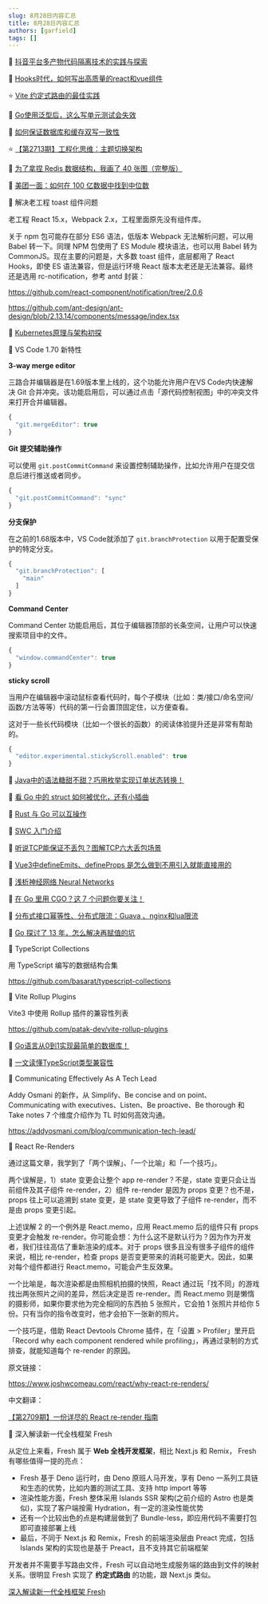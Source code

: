 ```yaml
---
slug: 8月28日内容汇总
title: 8月28日内容汇总
authors: [garfield]
tags: []
---
```


📒 [抖音平台多产物代码隔离技术的实践与探索](https://mp.weixin.qq.com/s/fjeF3LLoGsPIQN4D3el67g)

📒 [Hooks时代，如何写出高质量的react和vue组件](https://juejin.cn/post/7123961170188304391)

⭐️ [Vite 约定式路由的最佳实践](https://mp.weixin.qq.com/s/IGaUcYDIb4e3zGGi9jvdig)

📒 [Go使用泛型后，这么写单元测试会失效](https://mp.weixin.qq.com/s/2VGeRphTiS2XXUiBnhvvcA)

📒 [如何保证数据库和缓存双写一致性](https://mp.weixin.qq.com/s/mO819q_r9qLVuRBE8cjx1Q)

⭐️ [【第2713期】工程化思维：主题切换架构](https://mp.weixin.qq.com/s/fymuGPW-9agEtxYX2s4FPQ)

📒 [为了拿捏 Redis 数据结构，我画了 40 张图（完整版）](https://mp.weixin.qq.com/s/Cq-CF1BC4PWwGnlRp4HrnQ)

📒 [美团一面：如何在 100 亿数据中找到中位数](https://mp.weixin.qq.com/s/XmsSgGop7TT_RQvXyp1kGA)

📒 解决老工程 toast 组件问题

老工程 React 15.x，Webpack 2.x，工程里面原先没有组件库。

关于 npm 包可能存在部分 ES6 语法，低版本 Webpack 无法解析问题，可以用 Babel 转一下。同理 NPM 包使用了 ES Module 模块语法，也可以用 Babel 转为 CommonJS。现在主要的问题是，大多数 toast 组件，底层都用了 React Hooks，即使 ES 语法兼容，但是运行环境 React 版本太老还是无法兼容。最终还是选用 rc-notification，参考 antd 封装：

https://github.com/react-component/notification/tree/2.0.6

https://github.com/ant-design/ant-design/blob/2.13.14/components/message/index.tsx

📒 [Kubernetes原理与架构初探](https://mp.weixin.qq.com/s/Q0vxASPNiACd_gCl-rq-2Q)

📒 VS Code 1.70 新特性

**3-way merge editor**

三路合并编辑器是在1.69版本里上线的，这个功能允许用户在VS Code内快速解决 Git 合并冲突。该功能启用后，可以通过点击「源代码控制视图」中的冲突文件来打开合并编辑器。

```js title="settings.json"
{
  "git.mergeEditor": true
}
```

**Git 提交辅助操作**

可以使用 `git.postCommitCommand` 来设置控制辅助操作，比如允许用户在提交信息后进行推送或者同步。

```js title="settings.json"
{
  "git.postCommitCommand": "sync"
}
```

**分支保护**

在之前的1.68版本中，VS Code就添加了 `git.branchProtection` 以用于配置受保护的特定分支。

```js title="settings.json"
{
  "git.branchProtection": [
    "main"
  ]
}
```

**Command Center**

Command Center 功能启用后，其位于编辑器顶部的长条空间，让用户可以快速搜索项目中的文件。

```js title="settings.json"
{
  "window.commandCenter": true
}
```

**sticky scroll**

当用户在编辑器中滚动鼠标查看代码时，每个子模块（比如：类/接口/命名空间/函数/方法等等）代码的第一行会置顶固定住，以方便查看。

这对于一些长代码模块（比如一个很长的函数）的阅读体验提升还是非常有帮助的。

```js title="settings.json"
{
  "editor.experimental.stickyScroll.enabled": true
}
```

📒 [Java中的语法糖甜不甜？巧用枚举实现订单状态转换！](https://mp.weixin.qq.com/s/Mj_47WqUfIpcLF_-t38HYw)

📒 [看 Go 中的 struct 如何被优化，还有小插曲](https://mp.weixin.qq.com/s/EGN7G8ku-zkaZuzfBwx9Qw)

📒 [Rust 与 Go 可以互操作](https://mp.weixin.qq.com/s/7A6VCvuv8umUlOUzB2uHfA)

📒 [SWC 入门介绍](https://mp.weixin.qq.com/s/8Bc9k880DpwsaY9pJIowSA)

📒 [听说TCP能保证不丢包？图解TCP六大丢包场景](https://mp.weixin.qq.com/s/DbTAUiBt4GE4whYe9S6Ifw)

📒 [Vue3中defineEmits、defineProps 是怎么做到不用引入就能直接用的](https://mp.weixin.qq.com/s/Z29mNvpU6LVBBSS9FGZk_w)

📒 [浅析神经网络 Neural Networks](https://mp.weixin.qq.com/s/gaOzwCypQMFAJ4X50aUOcg)

📒 [在 Go 里用 CGO？这 7 个问题你要关注！](https://mp.weixin.qq.com/s/Qlqt1pP_Li-PxOICrz7bAw)

📒 [分布式接口幂等性、分布式限流：Guava 、nginx和lua限流](https://mp.weixin.qq.com/s/La5qCJh5Vup_gZIgZMOo4g)

📒 [Go 探讨了 13 年，怎么解决再赋值的坑](https://mp.weixin.qq.com/s/Am0ORd08GsMc4xSdLG9kgg)

📒 TypeScript Collections

用 TypeScript 编写的数据结构合集

https://github.com/basarat/typescript-collections

📒 Vite Rollup Plugins

Vite3 中使用 Rollup 插件的兼容性列表

https://github.com/patak-dev/vite-rollup-plugins

📒 [Go语言从0到1实现最简单的数据库！](https://mp.weixin.qq.com/s/VFS4TWi3OpeAegScZ4cJRw)

📒 [一文读懂TypeScript类型兼容性](https://mp.weixin.qq.com/s/IRGAN0e9tbL5hwG4hx1kxQ)

📒 Communicating Effectively As A Tech Lead

Addy Osmani 的新作，从 Simplify、Be concise and on point、Communicating with executives、Listen、Be proactive、Be thorough 和 Take notes 7 个维度介绍作为 TL 时如何高效沟通。

https://addyosmani.com/blog/communication-tech-lead/

📒 React Re-Renders

通过这篇文章，我学到了「两个误解」、「一个比喻」和「一个技巧」。

两个误解是，1）state 变更会让整个 app re-render？不是，state 变更只会让当前组件及其子组件 re-render，2）组件 re-render 是因为 props 变更？也不是，props 往上可以追溯到 state 变更，是 state 变更导致了子组件 re-render，而不是由 props 变更引起。

上述误解 2 的一个例外是 React.memo，应用 React.memo 后的组件只有 props 变更才会触发 re-render。你可能会想：为什么这不是默认行为？因为作为开发者，我们往往高估了重新渲染的成本。对于 props 很多且没有很多子组件的组件来说，相比 re-render，检查 props 是否变更带来的消耗可能更大。因此，如果对每个组件都进行 React.memo，可能会产生反效果。

一个比喻是，每次渲染都是由照相机拍摄的快照，React 通过玩「找不同」的游戏找出两张照片之间的差异，然后决定是否 re-render。而 React.memo 则是懒惰的摄影师，如果你要求他为完全相同的东西拍 5 张照片，它会拍 1 张照片并给你 5 份。只有当你的指令改变时，他才会拍下一张新的照片。

一个技巧是，借助 React Devtools Chrome 插件，在「设置 > Profiler」里开启「Record why each component rendered while profiling」，再通过录制的方式排查，就能知道每个 re-render 的原因。

原文链接：

https://www.joshwcomeau.com/react/why-react-re-renders/

中文翻译：

[【第2709期】一份详尽的 React re-render 指南](https://mp.weixin.qq.com/s/SH7N2f5ZhUhysQ7_G2s9rQ)

📒 深入解读新一代全栈框架 Fresh

从定位上来看，Fresh 属于 **Web 全栈开发框架**，相比 Next.js 和 Remix， Fresh 有哪些值得一提的亮点：

- Fresh 基于 Deno 运行时，由 Deno 原班人马开发，享有 Deno 一系列工具链和生态的优势，比如内置的测试工具、支持 http import 等等
- 渲染性能方面，Fresh 整体采用 Islands SSR 架构(之前介绍的 Astro 也是类似)，实现了客户端按需 Hydration，有一定的渲染性能优势
- 还有一个比较出色的点是构建层做到了 Bundle-less，即应用代码不需要打包即可直接部署上线
- 最后，不同于 Next.js 和 Remix，Fresh 的前端渲染层由 Preact 完成，包括 Islands 架构的实现也是基于 Preact，且不支持其它前端框架

开发者并不需要手写路由文件，Fresh 可以自动地生成服务端的路由到文件的映射关系。很明显 Fresh 实现了 **约定式路由** 的功能，跟 Next.js 类似。

[深入解读新一代全栈框架 Fresh](https://mp.weixin.qq.com/s/8qNI4a-3P2KId9WRAnz2dw)

